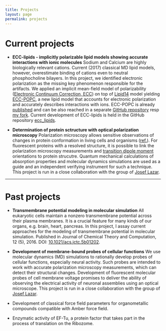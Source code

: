 ```yaml
---
title: Projects
layout: page
permalink: projects
---
```



# Current projects

- **ECC-lipids - implicitly polarizable lipid models showing accurate interactions with ionic molecules**
Sodium and Calcium are highly biologically relevant cations. Current (2017) classical MD lipid models, however, overestimate binding of cations even to neutral phosphocholine bilayers. 
In this project, we identified electronic polarization as the missing key phenomenon responsible for the artifacts. 
We applied an implicit mean-field model of polarizability 
([Electronic Continuum Correction, ECC](blog/ECC-post)) 
on top of [Lipid14](https://pubs.acs.org/doi/abs/10.1021/ct4010307) model 
yielding [ECC-POPC](https://pubs.acs.org/doi/10.1021/acs.jpcb.7b12510), 
a new lipid model that accounts for electronic polarization and accurately describes interactions with ions.
ECC-POPC is already [published](https://pubs.acs.org/doi/10.1021/acs.jpcb.7b12510) 
and can be also reached in a separate 
[GitHub repository](https://github.com/ohsOllila/NMRlipids_VI-NewIonModel)
resp [my fork](https://github.com/jmelcr/NMRlipids_VI-NewIonModel). 
Current development of ECC-lipids is held in the GitHub repository [ecc_lipids](https://github.com/jmelcr/ecc_lipids).


- **Determination of protein sctructure with optical polarization microscopy**
Polarization microscopy allows sensitive observations of changes in protein conformation in living cells and organisms ([ref.](http://dx.doi.org/10.1021/jp4067026)). 
For fluorescent proteins with a resolved structure, 
it is possible to link the polarization microscopy measurements and 
[transition dipole moment](http://www.nh.cas.cz/people/lazar/celler/tdm.php) orientations
to protein strucutre. 
Quantum mechanical calculations of absorption properties and 
molecular dynamics simulations
are used as a guide and an independent verifying instrument for such a technique. 
This project is run in a close collaboration with the group of [Josef Lazar](https://www.uochb.cz/web/structure/1408.html?lang=en). 



<HR>



# Past projects

- **Transmembrane potential modeling in molecular simulation**
All eukaryotic cells maintain a nonzero transmembrane potential across their plasma membranes. It is a crucial feature for many kinds of our organs, e.g. brain, heart, pancreas.
In this project, I assay current approaches for the modeling of transmembrane potential in molecular simulation.
Published in Journal of Chemical Theory and Computation, 12 (5), 2016. DOI: [10.1021/acs.jctc.5b01202](https://pubs.acs.org/doi/abs/10.1021/acs.jctc.5b01202).


- **Development of membrane-bound probes of cellular functions**
We use molecular dynamics (MD) simulations to rationally develop probes of cellular functions, 
especially neural activity. Such probes are intended to work with accurate polarization microscopy measurements, 
which can detect their structural changes.
Development of fluorescent molecular probes of cell membrane voltage promises to deliver the ability
of observing the electrical activity of neuronal assemblies using an optical microscope. 
This project is run in a close collaboration with the group of [Josef Lazar](https://www.uochb.cz/web/structure/1408.html?lang=en). 

-  Development of classical force field parameters for organometallic compounds compatible with Amber force field.

-  Enzymatic activity of EF-Tu, a protein factor that takes part in the process of translation on the Ribozome.

